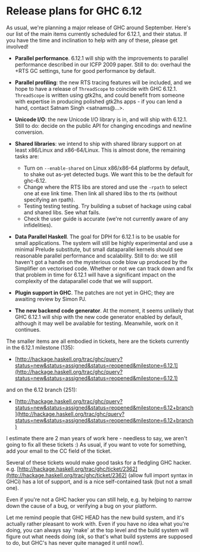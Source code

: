 # Release plans for GHC 6.12


As usual, we're planning a major release of GHC around September. 
Here's our list of the main items currently scheduled for 6.12.1, and 
their status.  If you have the time and inclination to help with any of 
these, please get involved!

- **Parallel performance**.  6.12.1 will ship with the improvements to 
  parallel performance described in our ICFP 2009 paper.  Still to do: 
  overhaul the +RTS GC settings, tune for good performance by default.

- **Parallel profiling**: the new RTS tracing features will be included, and 
  we hope to have a release of `ThreadScope` to coincide with GHC 6.12.1. 
  `ThreadScope` is written using gtk2hs, and could benefit from someone with 
  expertise in producing polished gtk2hs apps - if you can lend a hand, 
  contact Satnam Singh \<satnams@…\>.

- **Unicode I/O**: the new Unicode I/O library is in, and will ship with 
  6.12.1.  Still to do: decide on the public API for changing encodings 
  and newline conversion.

- **Shared libraries**: we intend to ship with shared library support on at 
  least x86/Linux and x86-64/Linux.  This is almost done, the remaining tasks are:

  - Turn on `--enable-shared` on Linux x86/x86-64 platforms by default, to shake out as-yet detected bugs. We want this to be the default for ghc-6.12.
  - Change where the RTS libs are stored and use the `-rpath` to select one at exe link time. Then link all shared libs to the rts (without specifying an rpath).
  - Testing testing testing. Try building a subset of hackage using cabal and shared libs. See what fails.
  - Check the user guide is accurate (we're not currently aware of any infidelities).

- **Data Parallel Haskell**.  The goal for DPH for 6.12.1 is to be usable for small applications.  The system will still be highly experimental and use a minimal Prelude substitute, but small dataparallel kernels should see reasonable parallel performance and scalability.  Still to do: we still haven't got a handle on the mysterious code blow up produced by the Simplifier on vectorised code.  Whether or not we can track down and fix that problem in time for 6.12.1 will have a significant impact on the complexity of the dataparallel code that we will support.

- **Plugin support in GHC**.  The patches are not yet in GHC; they are awaiting review by Simon PJ.

- **The new backend code generator**.  At the moment, it seems unlikely that 
  GHC 6.12.1 will ship with the new code generator enabled by default, 
  although it may well be available for testing.  Meanwhile, work on it 
  continues.


The smaller items are all embodied in tickets, here are the tickets 
currently in the 6.12.1 milestone (135):

- [http://hackage.haskell.org/trac/ghc/query?status=new&status=assigned&status=reopened&milestone=6.12.1](http://hackage.haskell.org/trac/ghc/query?status=new&status=assigned&status=reopened&milestone=6.12.1)


and on the 6.12 branch (251):

- [http://hackage.haskell.org/trac/ghc/query?status=new&status=assigned&status=reopened&milestone=6.12+branch](http://hackage.haskell.org/trac/ghc/query?status=new&status=assigned&status=reopened&milestone=6.12+branch)


I estimate there are 2 man years of work here - needless to say, we 
aren't going to fix all these tickets :)  As usual, if you want to vote 
for something, add your email to the CC field of the ticket.



Several of these tickets would make good tasks for a fledgling GHC 
hacker.  e.g.  [http://hackage.haskell.org/trac/ghc/ticket/2362](http://hackage.haskell.org/trac/ghc/ticket/2362) (allow 
full import syntax in GHCi) has a lot of support, and is a nice 
self-contained task (but not a small one).


Even if you're not a GHC hacker you can still help, e.g. by helping to 
narrow down the cause of a bug, or verifying a bug on your platform.


Let me remind people that GHC HEAD has the new build system, and it's 
actually rather pleasant to work with.  Even if you have no idea what 
you're doing, you can always say 'make' at the top level and the build 
system will figure out what needs doing (ok, so that's what build 
systems are supposed to do, but GHC's has never quite managed it until 
now!).
